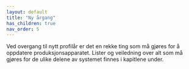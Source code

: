 ```yaml
---
layout: default
title: "Ny årgang"
has_children: true
nav_order: 5
---
```

Ved overgang til nytt profilår er det en rekke ting som må gjøres for å oppdatere  produksjonsapparatet. Lister og veiledning over alt som må gjøres for de ulike delene av systemet finnes i kapitlene under. 

